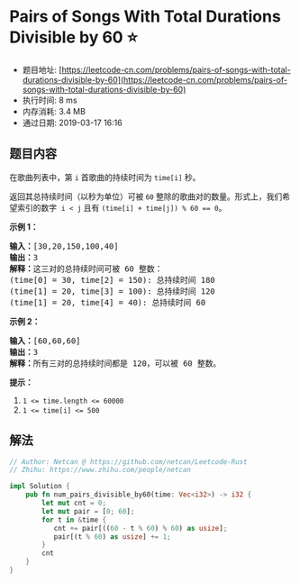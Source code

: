 # Pairs of Songs With Total Durations Divisible by 60 :star:
- 题目地址: [https://leetcode-cn.com/problems/pairs-of-songs-with-total-durations-divisible-by-60](https://leetcode-cn.com/problems/pairs-of-songs-with-total-durations-divisible-by-60)
- 执行时间: 8 ms 
- 内存消耗: 3.4 MB
- 通过日期: 2019-03-17 16:16

## 题目内容
<p>在歌曲列表中，第 <code>i</code> 首歌曲的持续时间为 <code>time[i]</code> 秒。</p>

<p>返回其总持续时间（以秒为单位）可被 <code>60</code> 整除的歌曲对的数量。形式上，我们希望索引的数字  <code>i < j</code> 且有 <code>(time[i] + time[j]) % 60 == 0</code>。</p>



<p><strong>示例 1：</strong></p>

<pre><strong>输入：</strong>[30,20,150,100,40]
<strong>输出：</strong>3
<strong>解释：</strong>这三对的总持续时间可被 60 整数：
(time[0] = 30, time[2] = 150): 总持续时间 180
(time[1] = 20, time[3] = 100): 总持续时间 120
(time[1] = 20, time[4] = 40): 总持续时间 60
</pre>

<p><strong>示例 2：</strong></p>

<pre><strong>输入：</strong>[60,60,60]
<strong>输出：</strong>3
<strong>解释：</strong>所有三对的总持续时间都是 120，可以被 60 整数。
</pre>



<p><strong>提示：</strong></p>

<ol>
	<li><code>1 <= time.length <= 60000</code></li>
	<li><code>1 <= time[i] <= 500</code></li>
</ol>


## 解法
```rust
// Author: Netcan @ https://github.com/netcan/Leetcode-Rust
// Zhihu: https://www.zhihu.com/people/netcan

impl Solution {
    pub fn num_pairs_divisible_by60(time: Vec<i32>) -> i32 {
        let mut cnt = 0;
        let mut pair = [0; 60];
        for t in &time {
           cnt += pair[((60 - t % 60) % 60) as usize];
           pair[(t % 60) as usize] += 1;
        }
        cnt
    }
}

```